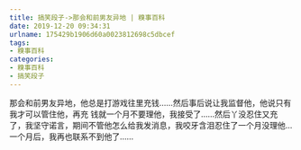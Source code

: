 ```yaml
---
title: 搞笑段子->那会和前男友异地 | 糗事百科
date: 2019-12-20 09:34:31
urlname: 175429b1906d60a0023812698c5dbcef
tags: 
- 糗事百科
categories:
- 糗事百科
- 搞笑段子
---
```

那会和前男友异地，他总是打游戏往里充钱……然后事后说让我监督他，他说只有我才可以管住他，再充 钱就一个月不要理他，我接受了……然后丫没忍住又充了，我坚守诺言，期间不管他怎么给我发消息，我咬牙含泪忍住了一个月没理他…一个月后，我再也联系不到他了……


